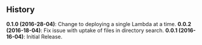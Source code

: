 
History
-------

__0.1.0 (2016-28-04)__: Change to deploying a single Lambda at a time.
__0.0.2 (2016-18-04)__: Fix issue with uptake of files in directory search.
__0.0.1 (2016-16-04)__: Initial Release.
